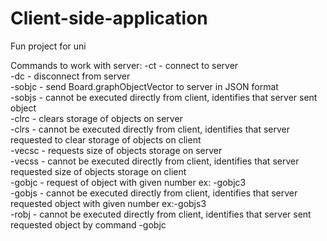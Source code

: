 # Client-side-application
Fun project for uni

Commands to work with server:
-ct - connect to server                                                                                                  
-dc - disconnect from server                                                                                             
-sobjc - send Board.graphObjectVector to server in JSON format                                                           
-sobjs - cannot be executed directly from client, identifies that server sent object                                     
-clrc - clears storage of objects on server                                                                              
-clrs - cannot be executed directly from client, identifies that server requested to clear storage of objects on client  
-vecsc - requests size of objects storage on server                                                                      
-vecss - cannot be executed directly from client, identifies that server requested size of objects storage on client     
-gobjc - request of object with given number ex: -gobjc3                                                                 
-gobjs - cannot be executed directly from client, identifies that server requested object with given number ex:-gobjs3   
-robj - cannot be executed directly from client, identifies that server sent requested object by command -gobjc          
